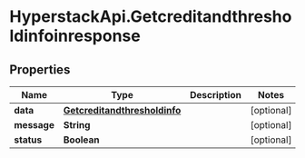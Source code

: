 # HyperstackApi.Getcreditandthresholdinfoinresponse

## Properties

Name | Type | Description | Notes
------------ | ------------- | ------------- | -------------
**data** | [**Getcreditandthresholdinfo**](Getcreditandthresholdinfo.md) |  | [optional] 
**message** | **String** |  | [optional] 
**status** | **Boolean** |  | [optional] 


